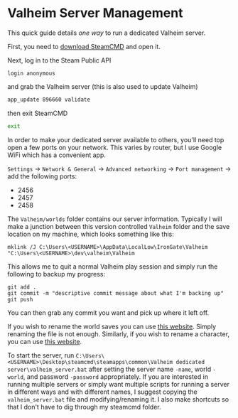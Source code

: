 # Valheim Server Management

This quick guide details *one way* to run a dedicated Valheim server.

First, you need to [download SteamCMD](https://developer.valvesoftware.com/wiki/SteamCMD) and open it.  

Next, log in to the Steam Public API

```
login anonymous
```

and grab the Valheim server (this is also used to update Valheim)

```bash
app_update 896660 validate
```

then exit SteamCMD

```bash
exit
```

In order to make your dedicated server available to others, you'll need top open a few ports on your network. This varies by router, but I use Google WiFi which has a convenient app.

`Settings` -> `Network & General` -> `Advanced networking` -> `Port management` -> add the following ports:

- 2456
- 2457
- 2458

The `Valheim/worlds` folder contains our server information.  Typically I will make a junction between this version controlled `Valheim` folder and the save location on my machine, which looks something like this:

```
mklink /J C:\Users\<USERNAME>\AppData\LocalLow\IronGate\Valheim "C:\Users\<USERNAME>\dev\valheim\Valheim
```

This allows me to quit a normal Valheim play session and simply run the following to backup my progress:

```
git add .
git commit -m "descriptive commit message about what I'm backing up"
git push
```

You can then grab any commit you want and pick up where it left off.

If you wish to rename the world saves you can use [this website](https://geekstrom.de/valheim/fwl/). Simply renaming the file is not enough.  Similarly, if you wish to rename a character, you can use [this website](https://geekstrom.de/valheim/fch/).

To start the server, run `C:\Users\<USERNAME>\Desktop\steamcmd\steamapps\common\Valheim dedicated server\valheim_server.bat` after setting the server name `-name`, world `-world`, and password `-password` appropriately. If you are interested in running multiple servers or simply want multiple scripts for running a server in different ways and with different names, I suggest copying the `valheim_server.bat` file and modifying/renaming it. I also make shortcuts so that I don't have to dig through my steamcmd folder.
